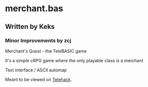 # merchant.bas

## Written by Keks

### Minor Improvements by zcj

Merchant's Quest - the TeleBASIC game

It's a simple cRPG game where the only playable class is a merchant

Text interface / ASCII automap

Meant to be viewed on [Telehack](https://telehack.com).
